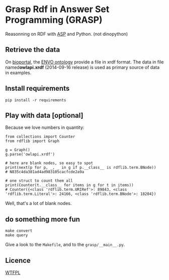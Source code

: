# Grasp Rdf in Answer Set Programming (GRASP)
Reasonning on RDF with [ASP](https://en.wikipedia.org/wiki/Answer_set_programming) and Python. (not dinopython)


## Retrieve the data
On [bioportal](http://bioportal.bioontology.org), the [ENVO ontology](http://bioportal.bioontology.org/ontologies/ENVO) provide a file in xrdf format.
The data in file named**owlapi.xrdf** (2014-09-16 release) is used as primary source of data in examples.


## Install requirements

    pip install -r requirements


## Play with data [optional]
Because we love numbers in quantity:

    from collections import Counter
    from rdflib import Graph

    g = Graph()
    g.parse('owlapi.xrdf')

    # here are blank nodes, so easy to spot
    print(next(p for p, _, _ in g if p.__class__ is rdflib.term.BNode))
    # N835c4da381ad4ad983105cacfcde2a9a

    # one struct to count them all
    print(Counter(t.__class__ for items in g for t in items))
    # Counter({<class 'rdflib.term.URIRef'>: 89843, <class 'rdflib.term.Literal'>: 24166, <class 'rdflib.term.BNode'>: 18204})

Well, that's a lot of blank nodes.


## do something more fun

    make convert
    make query

Give a look to the `Makefile`, and to the `grasp/__main__.py`.


## Licence
[WTFPL](http://www.wtfpl.net/)
